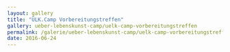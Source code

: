```yaml
---
layout: gallery
title: "ÜLK.Camp Vorbereitungstreffen"
gallery: ueber-lebenskunst-camp/uelk-camp-vorbereitungstreffen
permalink: /galerie/ueber-lebenskunst-camp/uelk-camp-vorbereitungstreffen/
date: 2016-06-24
---
```

